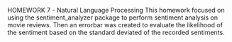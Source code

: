 HOMEWORK 7 - Natural Language Processing
This homework focused on using the sentiment_analyzer package to perform sentiment analysis on movie reviews. Then an errorbar was created to evaluate the likelihood of the sentiment based on the standard deviated of the recorded sentiments. 
